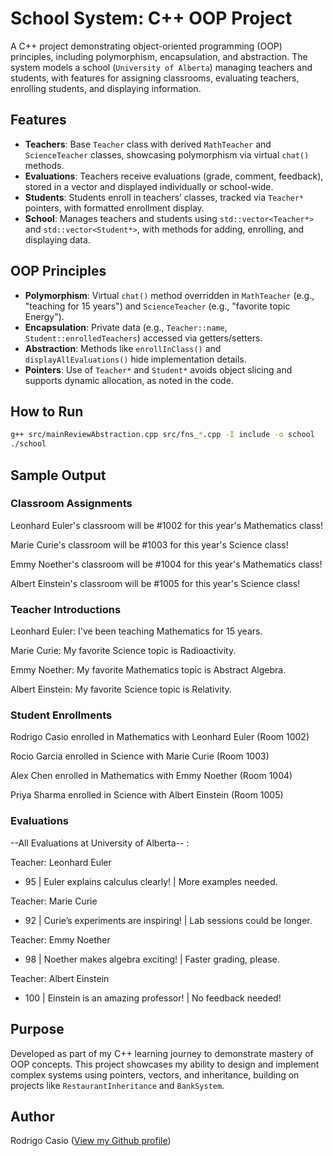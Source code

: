 # School System: C++ OOP Project

A C++ project demonstrating object-oriented programming (OOP) principles, including polymorphism, encapsulation, and abstraction. The system models a school (`University of Alberta`) managing teachers and students, with features for assigning classrooms, evaluating teachers, enrolling students, and displaying information.

## Features
- **Teachers**: Base `Teacher` class with derived `MathTeacher` and `ScienceTeacher` classes, showcasing polymorphism via virtual `chat()` methods.
- **Evaluations**: Teachers receive evaluations (grade, comment, feedback), stored in a vector and displayed individually or school-wide.
- **Students**: Students enroll in teachers’ classes, tracked via `Teacher*` pointers, with formatted enrollment display.
- **School**: Manages teachers and students using `std::vector<Teacher*>` and `std::vector<Student*>`, with methods for adding, enrolling, and displaying data.

## OOP Principles
- **Polymorphism**: Virtual `chat()` method overridden in `MathTeacher` (e.g., "teaching for 15 years") and `ScienceTeacher` (e.g., "favorite topic Energy").
- **Encapsulation**: Private data (e.g., `Teacher::name`, `Student::enrolledTeachers`) accessed via getters/setters.
- **Abstraction**: Methods like `enrollInClass()` and `displayAllEvaluations()` hide implementation details.
- **Pointers**: Use of `Teacher*` and `Student*` avoids object slicing and supports dynamic allocation, as noted in the code.

## How to Run
```bash
g++ src/mainReviewAbstraction.cpp src/fns_*.cpp -I include -o school
./school
```
## Sample Output

### Classroom Assignments
Leonhard Euler's classroom will be #1002 for this year's Mathematics class!

Marie Curie's classroom will be #1003 for this year's Science class!

Emmy Noether's classroom will be #1004 for this year's Mathematics class!

Albert Einstein's classroom will be #1005 for this year's Science class!

### Teacher Introductions
Leonhard Euler: I've been teaching Mathematics for 15 years.

Marie Curie: My favorite Science topic is Radioactivity.

Emmy Noether: My favorite Mathematics topic is Abstract Algebra.

Albert Einstein: My favorite Science topic is Relativity.

### Student Enrollments 
Rodrigo Casio enrolled in Mathematics with Leonhard Euler (Room 1002)

Rocio Garcia enrolled in Science with Marie Curie (Room 1003)

Alex Chen enrolled in Mathematics with Emmy Noether (Room 1004)

Priya Sharma enrolled in Science with Albert Einstein (Room 1005)

### Evaluations 
--All Evaluations at University of Alberta-- :

Teacher: Leonhard Euler
- 95 | Euler explains calculus clearly! | More examples needed.

Teacher: Marie Curie
- 92 | Curie’s experiments are inspiring! | Lab sessions could be longer.
  
Teacher: Emmy Noether
- 98 | Noether makes algebra exciting! | Faster grading, please.
  
Teacher: Albert Einstein
- 100 | Einstein is an amazing professor! | No feedback needed!

## Purpose
Developed as part of my C++ learning journey to demonstrate mastery of OOP concepts. This project showcases my ability to design and implement complex systems using pointers, vectors, and inheritance, building on projects like `RestaurantInheritance` and `BankSystem`.

## Author
Rodrigo Casio ([View my Github profile](https://github.com/rodrigcasio))
